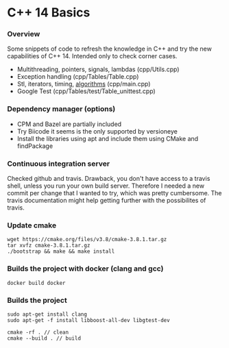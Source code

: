 # C++ 14 Basics

### Overview
Some snippets of code to refresh the knowledge in C++ and try the new capabilities of C++ 14. 
Intended only to check corner cases.

- Multithreading, pointers, signals, lambdas (cpp/Utils.cpp) 
- Exception handling (cpp/Tables/Table.cpp)
- Stl, iterators, timing, [algorithms](http://en.cppreference.com/w/cpp/algorithm) (cpp/main.cpp) 
- Google Test (cpp/Tables/test/Table\_unittest.cpp)


### Dependency manager (options)
- CPM and Bazel are partially included 
- Try Biicode it seems is the only supported by versioneye
- Install the libraries using apt and include them using CMake and findPackage

### Continuous integration server
Checked github and travis. 
Drawback, you don't have access to a travis shell,
unless you run your own build server. Therefore I needed a new commit per change
that I wanted to try, which was pretty cumbersome. The travis documentation might
help getting further with the possibilites of travis.

### Update cmake
```
wget https://cmake.org/files/v3.8/cmake-3.8.1.tar.gz
tar xvfz cmake-3.8.1.tar.gz
./bootstrap && make && make install
```

### Builds the project with docker (clang and gcc)
```
docker build docker
```

### Builds the project
```
sudo apt-get install clang
sudo apt-get -f install libboost-all-dev libgtest-dev

cmake -rf . // clean
cmake --build . // build 
```

